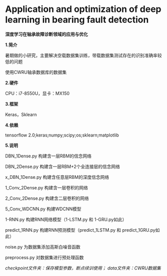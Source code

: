 # Application and optimization of deep learning in bearing fault detection
**深度学习在轴承故障诊断领域的应用与优化**

**1.简介**

暑期做的小研究，主要解决空载数据集训练，带载数据集测试存在的识别准确率较低的问题

使用CWRU轴承数据库的数据集

**2.硬件**

CPU：i7-8550U，显卡：MX150

**3.框架**

Keras，Sklearn

**4.依赖**

tensorflow 2.0;keras;numpy;scipy;os;sklearn;matplotlib

**5.说明**

DBN_1Dense.py 构建含一层RBM的信念网络

DBN_2Dense.py 构建含一层RBM+2个全连接层的信念网络

x_DBN_1Dense.py 构建含任意层RBM的深度信念网络

1_Conv_2Dense.py 构建含一层卷积的网络

2_Conv_2Dense.py 构建含二层卷积的网络

5_Conv_WDCNN.py 构建WDCNN模型

1-RNN.py 构建RNN网络模型（1-LSTM.py 和 1-GRU.py如此）

predict_1RNN.py 构建RNN预测模型（predict_1LSTM.py 和 predict_1GRU.py如此）

noise.py 为数据集添加高斯白噪音函数

preprocess.py 对数据集进行预处理函数

*checkpoint文件夹：保存模型参数，断点续训使用；
data文件夹：CWRU数据集*
